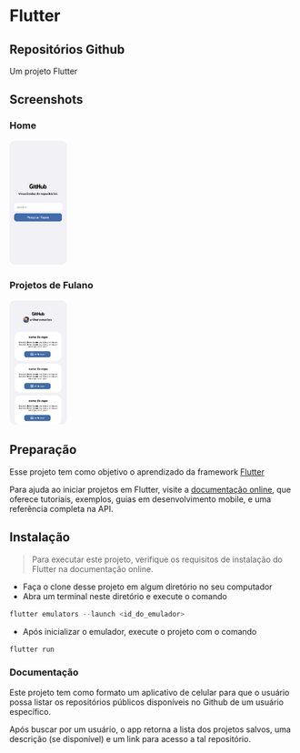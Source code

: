 # Flutter

## Repositórios Github

Um projeto Flutter

## Screenshots

### Home

<img src="./img/Home.png" width="20%"></img>

### Projetos de Fulano

<img src="./img/Repos.png" width="20%"></img>

## Preparação

Esse projeto tem como objetivo o aprendizado da framework [Flutter](https://github.com/flutter/flutter)

Para ajuda ao iniciar projetos em Flutter, visite a
[documentação online](https://docs.flutter.dev/), que oferece tutoriais, exemplos, guias em desenvolvimento mobile, e uma referência completa na API.

## Instalação

> Para executar este projeto, verifique os requisitos de instalação do Flutter na documentação online.

-   Faça o clone desse projeto em algum diretório no seu computador
-   Abra um terminal neste diretório e execute o comando

```py
flutter emulators --launch <id_do_emulador>
```

-   Após inicializar o emulador, execute o projeto com o comando

```py
flutter run
```

### Documentação

Este projeto tem como formato um aplicativo de celular para que o usuário possa listar os repositórios públicos disponíveis no Github de um usuário específico.

Após buscar por um usuário, o app retorna a lista dos projetos salvos, uma descrição (se disponível) e um link para acesso a tal repositório.
